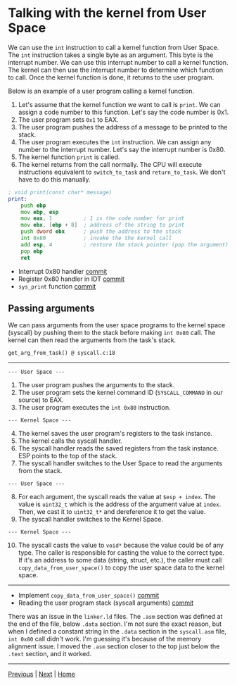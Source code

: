 # Talking with the kernel from User Space

We can use the `int` instruction to call a kernel function from User Space. The `int` instruction takes a single byte as an argument. This byte is the interrupt number. We can use this interrupt number to call a kernel function. The kernel can then use the interrupt number to determine which function to call. Once the kernel function is done, it returns to the user program.

Below is an example of a user program calling a kernel function.

1. Let's assume that the kernel function we want to call is `print`. We can assign a code number to this function. Let's say the code number is 0x1.
2. The user program sets `0x1` to EAX.
3. The user program pushes the address of a message to be printed to the stack.
4. The user program executes the `int` instruction. We can assign any number to the interrupt number. Let's say the interrupt number is 0x80.
5. The kernel function `print` is called.
6. The kernel returns from the call normally. The CPU will execute instructions equivalent to `switch_to_task` and `return_to_task`. We don't have to do this manually.

```asm
; void print(const char* message)
print:
    push ebp
    mov ebp, esp
    mov eax, 1          ; 1 is the code number for print
    mov ebx, [ebp + 8]  ; address of the string to print
    push dword ebx      ; push the address to the stack
    int 0x80            ; invoke the the kernel call
    add esp, 4          ; restore the stack pointer (pop the argument)
    pop ebp
    ret
```

- Interrupt 0x80 handler [commit](https://github.com/taikiy/kernel/commit/42c0b6374e21e096060d27e3255a2e007c55b0cd)
- Register 0x80 handler in IDT [commit](https://github.com/taikiy/kernel/commit/2020d58d9047f2584ab03d95ccfab2b221ff2ced)
- `sys_print` function [commit](https://github.com/taikiy/kernel/commit/459b80a2d26d9ff61d42f026305b79abbe5acf4f)

## Passing arguments

We can pass arguments from the user space programs to the kernel space (syscall) by pushing them to the stack before making `int 0x80` call. The kernel can then read the arguments from the task's stack.

`get_arg_from_task() @ syscall.c:18`

---

`--- User Space ---`

1. The user program pushes the arguments to the stack.
2. The user program sets the kernel command ID (`SYSCALL_COMMAND` in our source) to EAX.
3. The user program executes the `int 0x80` instruction.

`--- Kernel Space ---`

4. The kernel saves the user program's registers to the task instance.
5. The kernel calls the syscall handler.
6. The syscall handler reads the saved registers from the task instance. ESP points to the top of the stack.
7. The syscall handler switches to the User Space to read the arguments from the stack.

`--- User Space ---`

8. For each argument, the syscall reads the value at `$esp + index`. The value is `uint32_t` which is the address of the argument value at `index`. Then, we cast it to `uint32_t*` and dereference it to get the value.
9. The syscall handler switches to the Kernel Space.

`--- Kernel Space ---`

10. The syscall casts the value to `void*` because the value could be of any type. The caller is responsible for casting the value to the correct type. If it's an address to some data (string, struct, etc.), the caller must call `copy_data_from_user_space()` to copy the user space data to the kernel space.

---

- Implement `copy_data_from_user_space()` [commit](https://github.com/taikiy/kernel/commit/ff3f410d753d25828b2af2442c19f19d95245d29)
- Reading the user program stack (syscall arguments) [commit](https://github.com/taikiy/kernel/commit/c0c471c50d87aa256e21db74e8891221360f412b)

There was an issue in the `linker.ld` files. The `.asm` section was defined at the end of the file, below `.data` section. I'm not sure the exact reason,
but when I defined a constant string in the `.data` section in the `syscall.asm` file, `int 0x80` call didn't work. I'm guessing it's because of the memory alignment issue. I moved the `.asm` section closer to the top just below the `.text` section, and it worked.

---

[Previous](./12_user_space.md) | [Next](./14_accessing_keyboard_in_protected_mode.md) | [Home](../README.md)
